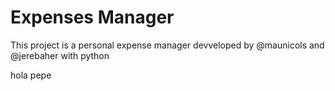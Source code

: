 # Expenses Manager 

This project is a personal expense manager devveloped by @maunicols and @jerebaher with python

hola pepe